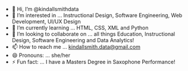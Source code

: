 - 👋 Hi, I’m @kindallsmithdata
- 👀 I’m interested in ... Instructional Design, Software Engineering, Web Development, UI/UX Design
- 🌱 I’m currently learning ... HTML, CSS, XML and Python
- 💞️ I’m looking to collaborate on ... all things Education, Instructional Design, Software Engineering and Data Analytics!
- 📫 How to reach me ... kindallsmith.data@gmail.com
- 😄 Pronouns: ... she/her
- ⚡ Fun fact: ... I have a Masters Degree in Saxophone Performance! 

<!---
kindallsmithdata/kindallsmithdata is a ✨ special ✨ repository because its `README.md` (this file) appears on your GitHub profile.
You can click the Preview link to take a look at your changes.
--->
